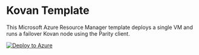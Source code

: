 # Kovan Template

This Microsoft Azure Resource Manager template deploys a single VM and runs a failover Kovan node using the Parity client.

[![Deploy to Azure](http://azuredeploy.net/deploybutton.png)](https://portal.azure.com/#create/Microsoft.Template/uri/https%3A%2F%2Fraw.githubusercontent.com%2Fparitytech%2Fazure-scripts%2Fmaster%2Fkovan-failover-node%2Fazuredeploy.json)
